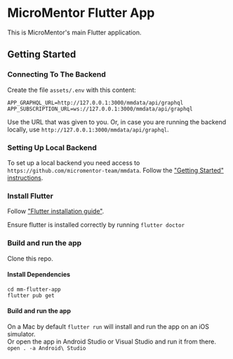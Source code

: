 # MicroMentor Flutter App

This is MicroMentor's main Flutter application. 

## Getting Started

### Connecting To The Backend

Create the file `assets/.env` with this content:

    APP_GRAPHQL_URL=http://127.0.0.1:3000/mmdata/api/graphql
    APP_SUBSCRIPTION_URL=ws://127.0.0.1:3000/mmdata/api/graphql

Use the URL that was given to you. Or, in case you are running the
backend locally, use `http://127.0.0.1:3000/mmdata/api/graphql`.

### Setting Up Local Backend

To set up a local backend you need access to `https://github.com/micromentor-team/mmdata`. 
Follow the ["Getting Started" instructions](https://github.com/micromentor-team/mmdata/blob/main/docs/getting-started.md).

### Install Flutter

Follow ["Flutter installation guide"](https://docs.flutter.dev/get-started/install).

Ensure flutter is installed correctly by running `flutter doctor`


### Build and run the app

Clone this repo.

#### Install Dependencies
`cd mm-flutter-app`\
`flutter pub get`

#### Build and run the app

On a Mac by default `flutter run` will install and run the app on an iOS simulator.\
Or open the app in Android Studio or Visual Studio and run it from there.\
`open . -a Android\ Studio`
